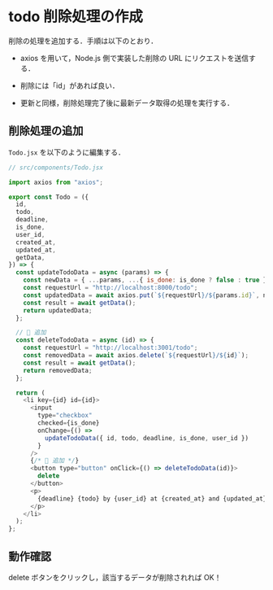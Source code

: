# todo 削除処理の作成

削除の処理を追加する．手順は以下のとおり．

- axios を用いて，Node.js 側で実装した削除の URL にリクエストを送信する．

- 削除には「id」があれば良い．

- 更新と同様，削除処理完了後に最新データ取得の処理を実行する．

## 削除処理の追加

`Todo.jsx` を以下のように編集する．

```js
// src/components/Todo.jsx

import axios from "axios";

export const Todo = ({
  id,
  todo,
  deadline,
  is_done,
  user_id,
  created_at,
  updated_at,
  getData,
}) => {
  const updateTodoData = async (params) => {
    const newData = { ...params, ...{ is_done: is_done ? false : true } };
    const requestUrl = "http://localhost:8000/todo";
    const updatedData = await axios.put(`${requestUrl}/${params.id}`, newData);
    const result = await getData();
    return updatedData;
  };

  // 🔽 追加
  const deleteTodoData = async (id) => {
    const requestUrl = "http://localhost:3001/todo";
    const removedData = await axios.delete(`${requestUrl}/${id}`);
    const result = await getData();
    return removedData;
  };

  return (
    <li key={id} id={id}>
      <input
        type="checkbox"
        checked={is_done}
        onChange={() =>
          updateTodoData({ id, todo, deadline, is_done, user_id })
        }
      />
      {/* 🔽 追加 */}
      <button type="button" onClick={() => deleteTodoData(id)}>
        delete
      </button>
      <p>
        {deadline} {todo} by {user_id} at {created_at} and {updated_at}
      </p>
    </li>
  );
};
```

## 動作確認

delete ボタンをクリックし，該当するデータが削除されれば OK！
